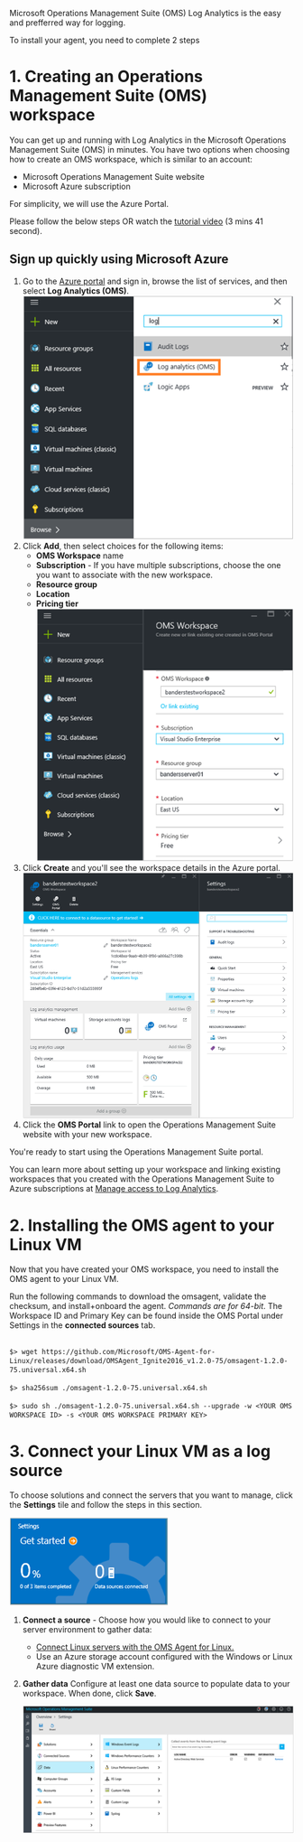 Microsoft Operations Management Suite (OMS) Log Analytics is the easy and prefferred way for logging.

To install your agent, you need to complete 2 steps

# 1. Creating an Operations Management Suite (OMS) workspace

You can get up and running with Log Analytics in the Microsoft Operations Management Suite (OMS) in minutes. You have two options when choosing how to create an OMS workspace, which is similar to an account:

- Microsoft Operations Management Suite website
- Microsoft Azure subscription

For simplicity, we will use the Azure Portal.

Please follow the below steps OR watch the [tutorial video](https://www.youtube.com/watch?v=mF1wtHPEzT0) (3 mins 41 second).

## Sign up quickly using Microsoft Azure

1. Go to the [Azure portal](https://portal.azure.com) and sign in, browse the list of services, and then select **Log Analytics (OMS)**.  
    ![Azure portal](./media/oms-onboard-azure-portal.png)
2. Click **Add**, then select choices for the following items:
    - **OMS Workspace** name
    - **Subscription** - If you have multiple subscriptions, choose the one you want to associate with the new workspace.
    - **Resource group**
    - **Location**
    - **Pricing tier**  
        ![quick create](./media/oms-onboard-quick-create.png)
3. Click **Create** and you'll see the workspace details in the Azure portal.       
    ![workspace details](./media/oms-onboard-workspace-details.png)         
4. Click the **OMS Portal** link to open the Operations Management Suite website with your new workspace.

You're ready to start using the Operations Management Suite portal.

You can learn more about setting up your workspace and linking existing workspaces that you created with the Operations Management Suite to Azure subscriptions at [Manage access to Log Analytics](log-analytics-manage-access.md).


# 2. Installing the OMS agent to your Linux VM

Now that you have created your OMS workspace, you need to install the OMS agent to your Linux VM.

Run the following commands to download the omsagent, validate the checksum, and install+onboard the agent. *Commands are for 64-bit*. The Workspace ID and Primary Key can be found inside the OMS Portal under Settings in the **connected sources** tab.

```

$> wget https://github.com/Microsoft/OMS-Agent-for-Linux/releases/download/OMSAgent_Ignite2016_v1.2.0-75/omsagent-1.2.0-75.universal.x64.sh

$> sha256sum ./omsagent-1.2.0-75.universal.x64.sh

$> sudo sh ./omsagent-1.2.0-75.universal.x64.sh --upgrade -w <YOUR OMS WORKSPACE ID> -s <YOUR OMS WORKSPACE PRIMARY KEY>

```

# 3. Connect your Linux VM as a log source

To choose solutions and connect the servers that you want to manage, click the **Settings** tile and follow the steps in this section.  

![get started](./media/oms-onboard-get-started.png)  

1. **Connect a source** - Choose how you would like to connect to your server environment to gather data:
    - [Connect Linux servers with the OMS Agent for Linux.](./install-oms-agent-for-linux.md)
    - Use an Azure storage account configured with the Windows or Linux Azure diagnostic VM extension.

2. **Gather data** Configure at least one data source to populate data to your workspace. When done, click **Save**.    

    ![gather data](./media/oms-onboard-logs.png)